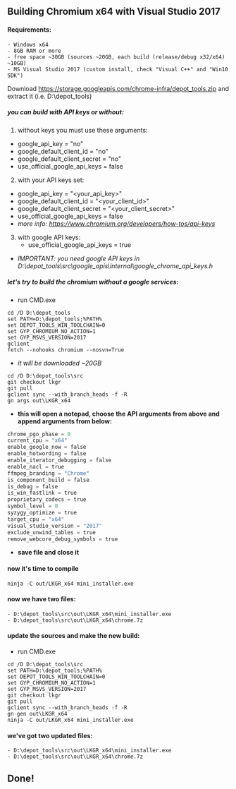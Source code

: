 ## Building Chromium x64 with Visual Studio 2017
 
#### Requirements: 
    - Windows x64
    - 8GB RAM or more
    - free space ~30GB (sources ~20GB, each build (release/debug x32/x64) ~10GB)
    - MS Visual Studio 2017 (custom install, check "Visual C++" and "Win10 SDK")
 
Download https://storage.googleapis.com/chrome-infra/depot_tools.zip and extract it (i.e. D:\depot_tools)
 
##### you can build with API keys or without:
1. without keys you must use these arguments:
  - google_api_key = "no"
  - google_default_client_id = "no"
  - google_default_client_secret = "no"
  - use_official_google_api_keys = false
2. with your API keys set:
  - google_api_key = "<your_api_key>"
  - google_default_client_id = "<your_client_id>"
  - google_default_client_secret = "<your_client_secret>"
  - use_official_google_api_keys = false
  - *more info: https://www.chromium.org/developers/how-tos/api-keys*
3. with google API keys:
	- use_official_google_api_keys = true
  - *IMPORTANT: you need google API keys in D:\depot_tools\src\google_apis\internal\google_chrome_api_keys.h*
 
##### let's try to build the chromium without a google services:
  - run CMD.exe

```batch
cd /D D:\depot_tools
set PATH=D:\depot_tools;%PATH%
set DEPOT_TOOLS_WIN_TOOLCHAIN=0
set GYP_CHROMIUM_NO_ACTION=1
set GYP_MSVS_VERSION=2017
gclient
fetch --nohooks chromium --nosvn=True
```
  - *it will be downloaded ~20GB*
```batch
cd /D D:\depot_tools\src
git checkout lkgr
git pull
gclient sync --with_branch_heads -f -R
gn args out\LKGR_x64
```
  - **this will open a notepad, choose the API arguments from above and append arguments from below:**
```python
chrome_pgo_phase = 0
current_cpu = "x64"
enable_google_now = false
enable_hotwording = false
enable_iterator_debugging = false
enable_nacl = true
ffmpeg_branding = "Chrome"
is_component_build = false
is_debug = false
is_win_fastlink = true
proprietary_codecs = true
symbol_level = 0
syzygy_optimize = true
target_cpu = "x64"
visual_studio_version = "2017"
exclude_unwind_tables = true
remove_webcore_debug_symbols = true
```
  - **save file and close it**

#### now it's time to compile
```batch
ninja -C out/LKGR_x64 mini_installer.exe
```
 
#### now we have two files:
    - D:\depot_tools\src\out\LKGR_x64\mini_installer.exe
    - D:\depot_tools\src\out\LKGR_x64\chrome.7z
 
#### update the sources and make the new build:
- run CMD.exe
 
```batch
cd /D D:\depot_tools\src
set PATH=D:\depot_tools;%PATH%
set DEPOT_TOOLS_WIN_TOOLCHAIN=0
set GYP_CHROMIUM_NO_ACTION=1
set GYP_MSVS_VERSION=2017
git checkout lkgr
git pull
gclient sync --with_branch_heads -f -R
gn gen out\LKGR_x64
ninja -C out/LKGR_x64 mini_installer.exe
```

#### we've got two updated files:
    - D:\depot_tools\src\out\LKGR_x64\mini_installer.exe
    - D:\depot_tools\src\out\LKGR_x64\chrome.7z
 
## Done!
